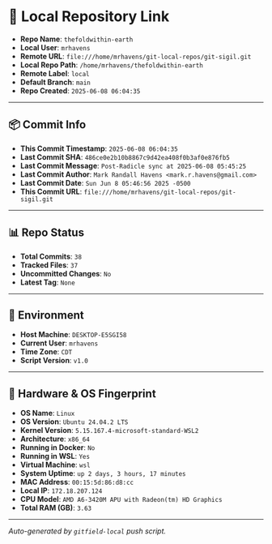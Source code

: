 # 🔗 Local Repository Link

- **Repo Name**: `thefoldwithin-earth`
- **Local User**: `mrhavens`
- **Remote URL**: `file:///home/mrhavens/git-local-repos/git-sigil.git`
- **Local Repo Path**: `/home/mrhavens/thefoldwithin-earth`
- **Remote Label**: `local`
- **Default Branch**: `main`
- **Repo Created**: `2025-06-08 06:04:35`

---

## 📦 Commit Info

- **This Commit Timestamp**: `2025-06-08 06:04:35`
- **Last Commit SHA**: `486ce0e2b10b8867c9d42ea408f0b3af0e876fb5`
- **Last Commit Message**: `Post-Radicle sync at 2025-06-08 05:45:25`
- **Last Commit Author**: `Mark Randall Havens <mark.r.havens@gmail.com>`
- **Last Commit Date**: `Sun Jun 8 05:46:56 2025 -0500`
- **This Commit URL**: `file:///home/mrhavens/git-local-repos/git-sigil.git`

---

## 📊 Repo Status

- **Total Commits**: `38`
- **Tracked Files**: `37`
- **Uncommitted Changes**: `No`
- **Latest Tag**: `None`

---

## 🧭 Environment

- **Host Machine**: `DESKTOP-E5SGI58`
- **Current User**: `mrhavens`
- **Time Zone**: `CDT`
- **Script Version**: `v1.0`

---

## 🧬 Hardware & OS Fingerprint

- **OS Name**: `Linux`
- **OS Version**: `Ubuntu 24.04.2 LTS`
- **Kernel Version**: `5.15.167.4-microsoft-standard-WSL2`
- **Architecture**: `x86_64`
- **Running in Docker**: `No`
- **Running in WSL**: `Yes`
- **Virtual Machine**: `wsl`
- **System Uptime**: `up 2 days, 3 hours, 17 minutes`
- **MAC Address**: `00:15:5d:86:d8:cc`
- **Local IP**: `172.18.207.124`
- **CPU Model**: `AMD A6-3420M APU with Radeon(tm) HD Graphics`
- **Total RAM (GB)**: `3.63`

---

_Auto-generated by `gitfield-local` push script._
